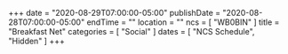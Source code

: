 +++
date = "2020-08-29T07:00:00-05:00"
publishDate = "2020-08-28T07:00:00-05:00"
endTime = ""
location = ""
ncs = [ "WB0BIN" ]
title = "Breakfast Net"
categories = [ "Social" ]
dates = [ "NCS Schedule", "Hidden" ]
+++
